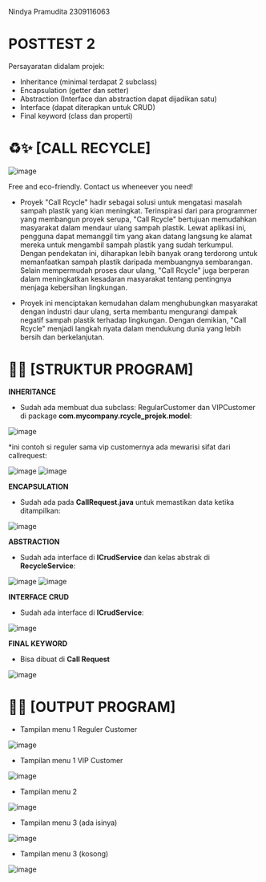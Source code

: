 Nindya Pramudita 2309116063

# POSTTEST 2
Persayaratan didalam projek:
* Inheritance (minimal terdapat 2 subclass)
* Encapsulation (getter dan setter)
* Abstraction (Interface dan abstraction dapat dijadikan satu)
* Interface (dapat diterapkan untuk CRUD)
* Final keyword (class dan properti)


# ♻️✨ [CALL RECYCLE]

![image](https://github.com/user-attachments/assets/5e9dcb13-b7c4-44b0-a580-4d3e65baf6c0)

Free and eco-friendly. Contact us wheneever you need!

* Proyek "Call Rcycle" hadir sebagai solusi untuk mengatasi masalah sampah plastik yang kian meningkat. Terinspirasi dari para programmer yang membangun proyek serupa, "Call Rcycle" bertujuan memudahkan masyarakat dalam mendaur ulang sampah plastik. Lewat aplikasi ini, pengguna dapat memanggil tim yang akan datang langsung ke alamat mereka untuk mengambil sampah plastik yang sudah terkumpul. Dengan pendekatan ini, diharapkan lebih banyak orang terdorong untuk memanfaatkan sampah plastik daripada membuangnya sembarangan.
Selain mempermudah proses daur ulang, "Call Rcycle" juga berperan dalam meningkatkan kesadaran masyarakat tentang pentingnya menjaga kebersihan lingkungan. 

* Proyek ini menciptakan kemudahan dalam menghubungkan masyarakat dengan industri daur ulang, serta membantu mengurangi dampak negatif sampah plastik terhadap lingkungan. Dengan demikian, "Call Rcycle" menjadi langkah nyata dalam mendukung dunia yang lebih bersih dan berkelanjutan.


# 📝📌 [STRUKTUR PROGRAM]
**INHERITANCE**
* Sudah ada membuat dua subclass: RegularCustomer dan VIPCustomer di package **com.mycompany.rcycle_projek.model**:
  
![image](https://github.com/user-attachments/assets/9f1f1a3b-0666-4b1f-b614-5816bb419c27)

*ini contoh si reguler sama vip customernya ada mewarisi sifat dari callrequest:

![image](https://github.com/user-attachments/assets/77eed6a7-68aa-4044-b3d0-578f6980cc33)
![image](https://github.com/user-attachments/assets/9e673e82-5b99-44b1-95b9-5586bb3d8187)



**ENCAPSULATION**
* Sudah ada pada **CallRequest.java** untuk memastikan data ketika ditampilkan:

![image](https://github.com/user-attachments/assets/8a30d948-d8bc-4b7e-917c-8e8460e746f9)


**ABSTRACTION**
* Sudah ada interface di **ICrudService** dan kelas abstrak di **RecycleService**:

![image](https://github.com/user-attachments/assets/80cf6f06-0e9c-4f15-bec0-a98f72371e17)
![image](https://github.com/user-attachments/assets/e6130fdd-ea70-471d-bb4c-f11ba477dfa6)


**INTERFACE CRUD**
* Sudah ada interface di **ICrudService**:

![image](https://github.com/user-attachments/assets/b05adc49-25ed-4803-b5e5-286b7f8b31fa)


**FINAL KEYWORD**
* Bisa dibuat di **Call Request**

![image](https://github.com/user-attachments/assets/ca542656-ba2b-4e29-bb59-13c773a1063a)



# 📄👀 [OUTPUT PROGRAM]
* Tampilan menu 1 Reguler Customer
  
![image](https://github.com/user-attachments/assets/80e768c6-278b-48d6-8334-c42dfd4472a5)

* Tampilan menu 1 VIP Customer
  
![image](https://github.com/user-attachments/assets/763651d5-bad0-4c7b-878a-a3a4b8303d8f)

* Tampilan menu 2
  
![image](https://github.com/user-attachments/assets/4d704aec-ed94-49cf-9e29-18d0e9186c9e)

* Tampilan menu 3 (ada isinya)
  
![image](https://github.com/user-attachments/assets/ca98d673-ad81-4481-903b-87e0b3b50c2f)


* Tampilan menu 3 (kosong)

![image](https://github.com/user-attachments/assets/075a4a6a-e099-4492-a4ea-284815aaf82d)
